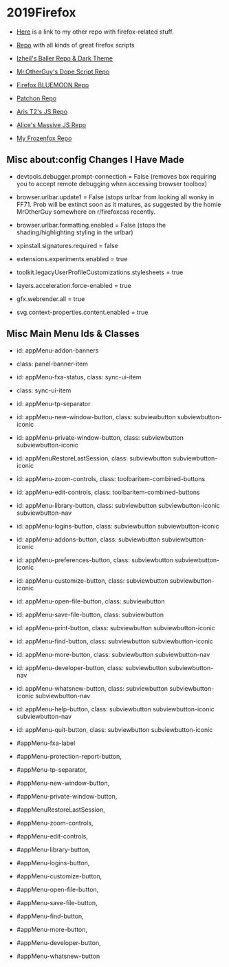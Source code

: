 # 2019Firefox

- [Here](https://github.com/tortious/userChrome.js-userChrome.css-Favorites/tree/master/2019Scripts) is a link to my other repo with firefox-related stuff.

- [Repo](https://github.com/dotiful/firefox-scripts) with all kinds of great firefox scripts 

- [Izheil's Baller Repo & Dark Theme](https://github.com/Izheil/Quantum-Nox-Firefox-Dark-Full-Theme)

- [Mr.OtherGuy's Dope Script Repo](https://github.com/MrOtherGuy/firefox-csshacks)

- [Firefox BLUEMOON Repo](https://github.com/GrosBourrin/FIREFOX-BLUE-MOON)

- [Patchon Repo](https://github.com/Patchonn/firefox-theme)

- [Aris T2's JS Repo](https://github.com/Aris-t2/CustomJSforFx)

- [Alice's Massive JS Repo](https://github.com/alice0775/userChrome.js)

- [My Frozenfox Repo](https://github.com/tortious/FrozenFox)

## Misc about:config Changes I Have Made

- devtools.debugger.prompt-connection = False (removes box requiring you to accept remote debugging when accessing browser toolbox)

- browser.urlbar.update1 = False (stops urlbar from looking all wonky in FF71. Prob  will be extinct soon as it matures, as suggested by the homie MrOtherGuy somewhere on r/firefoxcss recently. 

- browser.urlbar.formatting.enabled = False (stops the shading/highlighting styling in the urlbar)

- xpinstall.signatures.required = false

- extensions.experiments.enabled = true

- toolkit.legacyUserProfileCustomizations.stylesheets = true

- layers.acceleration.force-enabled = true

- gfx.webrender.all = true

- svg.context-properties.content.enabled = true


## Misc Main Menu Ids & Classes

- id: appMenu-addon-banners
- class: panel-banner-item 
- id: appMenu-fxa-status, class: sync-ui-item 
- class: sync-ui-item 
- id: appMenu-tp-separator
- id: appMenu-new-window-button, class: subviewbutton subviewbutton-iconic 
- id: appMenu-private-window-button, class: subviewbutton subviewbutton-iconic 
- id: appMenuRestoreLastSession, class: subviewbutton subviewbutton-iconic 

- id: appMenu-zoom-controls, class: toolbaritem-combined-buttons 

- id: appMenu-edit-controls, class: toolbaritem-combined-buttons 

- id: appMenu-library-button, class: subviewbutton subviewbutton-iconic subviewbutton-nav 
- id: appMenu-logins-button, class: subviewbutton subviewbutton-iconic 
- id: appMenu-addons-button, class: subviewbutton subviewbutton-iconic 
- id: appMenu-preferences-button, class: subviewbutton subviewbutton-iconic 
- id: appMenu-customize-button, class: subviewbutton subviewbutton-iconic 

- id: appMenu-open-file-button, class: subviewbutton 
- id: appMenu-save-file-button, class: subviewbutton 
- id: appMenu-print-button, class: subviewbutton subviewbutton-iconic 

- id: appMenu-find-button, class: subviewbutton subviewbutton-iconic 
- id: appMenu-more-button, class: subviewbutton subviewbutton-nav 
- id: appMenu-developer-button, class: subviewbutton subviewbutton-nav 
- id: appMenu-whatsnew-button, class: subviewbutton subviewbutton-iconic subviewbutton-nav 
- id: appMenu-help-button, class: subviewbutton subviewbutton-iconic subviewbutton-nav 

- id: appMenu-quit-button, class: subviewbutton subviewbutton-iconic

- #appMenu-fxa-label
- #appMenu-protection-report-button,
- #appMenu-tp-separator,
- #appMenu-new-window-button,
- #appMenu-private-window-button,
- #appMenuRestoreLastSession,
- #appMenu-zoom-controls,
- #appMenu-edit-controls,
- #appMenu-library-button,
- #appMenu-logins-button,
- #appMenu-customize-button,
- #appMenu-open-file-button,
- #appMenu-save-file-button,
- #appMenu-find-button,
- #appMenu-more-button,
- #appMenu-developer-button,
- #appMenu-whatsnew-button
